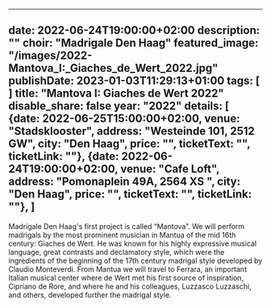 
---
date: 2022-06-24T19:00:00+02:00
description: ""
choir: "Madrigale Den Haag"
featured_image: "/images/2022-Mantova_I:_Giaches_de_Wert_2022.jpg"
publishDate: 2023-01-03T11:29:13+01:00
tags: [
]
title: "Mantova I: Giaches de Wert 2022"
disable_share: false
year: "2022"
details: [
{date: 2022-06-25T15:00:00+02:00, venue: "Stadsklooster", address: "Westeinde 101, 2512 GW", city: "Den Haag", price: "", ticketText: "", ticketLink: ""},
{date: 2022-06-24T19:00:00+02:00, venue: "Cafe Loft", address: "Pomonaplein 49A, 2564 XS ", city: "Den Haag", price: "", ticketText: "", ticketLink: ""},
]
---
Madrigale Den Haag's first project is called “Mantova”. We will perform madrigals by the most prominent musician in Mantua of the mid 16th century: Giaches de Wert. He was known for his highly expressive musical language, great contrasts and declamatory style, which were the ingredients of the beginning of the 17th century madrigal style developed by Claudio Monteverdi. From Mantua we will travel to Ferrara, an important Italian musical center where de Wert met his first source of inspiration, Cipriano de Rore, and where he and his colleagues, Luzzasco Luzzaschi, and others, developed further the madrigal style.
